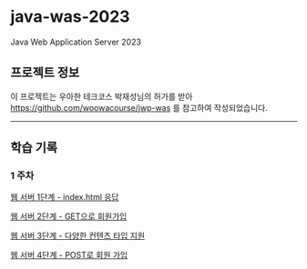 # java-was-2023

Java Web Application Server 2023

## 프로젝트 정보 

이 프로젝트는 우아한 테크코스 박재성님의 허가를 받아 https://github.com/woowacourse/jwp-was 
를 참고하여 작성되었습니다.

---

## 학습 기록

### 1 주차

[웹 서버 1단계 - index.html 응답](docs/step1.md)

[웹 서버 2단계 - GET으로 회원가입](docs/step2.md)

[웹 서버 3단계 - 다양한 컨텐츠 타입 지원](docs/step3.md)

[웹 서버 4단계 - POST로 회원 가입]()